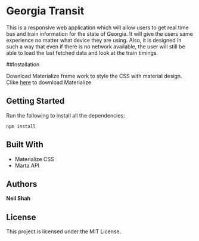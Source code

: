 # Georgia Transit

This is a responsive web application which will allow users to get real time bus and train information for the state of Georgia. It will give the users same experience no matter what device they are using. Also, it is designed in such a way that even if there is no network available, the user will still be able to load the last fetched data and look at the train timings. 

##Installation

Download Materialize frame work to style the CSS with material design. 
Clike [here](http://materializecss.com) to download Materialize

## Getting Started

Run the following to install all the dependencies:
```
npm install
```

## Built With

* Materialize CSS
* Marta API

## Authors

**Neil Shah** 

## License

This project is licensed under the MIT License.




